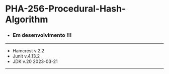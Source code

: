 # PHA-256-Procedural-Hash-Algorithm
- ### Em desenvolvimento !!!

<hr>

- Hamcrest   v.2.2    <br>
- Junit      v.4.13.2 <br>
- JDK v.20 2023-03-21 <br>

<hr>
